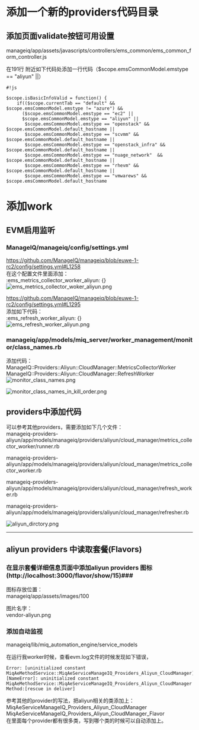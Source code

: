 # 添加一个新的providers代码目录 #


## 添加页面validate按钮可用设置 ##

manageiq/app/assets/javascripts/controllers/ems_common/ems_common_form_controller.js  

在191行 附近如下代码处添加一行代码（$scope.emsCommonModel.emstype == "aliyun" ||）  
```
#!js

$scope.isBasicInfoValid = function() {
    if(($scope.currentTab == "default" && $scope.emsCommonModel.emstype != "azure") &&
      ($scope.emsCommonModel.emstype == "ec2" ||
      $scope.emsCommonModel.emstype == "aliyun" ||
       $scope.emsCommonModel.emstype == "openstack" && $scope.emsCommonModel.default_hostname ||
       $scope.emsCommonModel.emstype == "scvmm" && $scope.emsCommonModel.default_hostname ||
       $scope.emsCommonModel.emstype == "openstack_infra" && $scope.emsCommonModel.default_hostname ||
       $scope.emsCommonModel.emstype == "nuage_network"  && $scope.emsCommonModel.default_hostname ||
       $scope.emsCommonModel.emstype == "rhevm" && $scope.emsCommonModel.default_hostname ||
       $scope.emsCommonModel.emstype == "vmwarews" && $scope.emsCommonModel.default_hostname
```


# 添加work #

## EVM启用监听 ##  

### ManageIQ/manageiq/config/settings.yml  

https://github.com/ManageIQ/manageiq/blob/euwe-1-rc2/config/settings.yml#L1258  
在这个配置文件里面添加：   
:ems_metrics_collector_worker_aliyun: {}  
![ems_metrics_collector_woker_aliyun.png](https://bitbucket.org/repo/oE6yEX/images/2240284131-ems_metrics_collector_woker_aliyun.png)  

https://github.com/ManageIQ/manageiq/blob/euwe-1-rc2/config/settings.yml#L1295  
添加如下代码：   
:ems_refresh_worker_aliyun: {}  
![ems_refresh_worker_aliyun.png](https://bitbucket.org/repo/oE6yEX/images/96709230-ems_refresh_worker_aliyun.png)  

### manageiq/app/models/miq_server/worker_management/monitor/class_names.rb  

添加代码：  
ManageIQ::Providers::Aliyun::CloudManager::MetricsCollectorWorker      
ManageIQ::Providers::Aliyun::CloudManager::RefreshWorker     
![monitor_class_names.png](https://bitbucket.org/repo/oE6yEX/images/2637574744-monitor_class_names.png)  

![monitor_class_names_in_kill_order.png](https://bitbucket.org/repo/oE6yEX/images/1078881447-monitor_class_names_in_kill_order.png)   


## providers中添加代码 ## 

可以参考其他providers，需要添加如下几个文件：   
manageiq-providers-aliyun/app/models/manageiq/providers/aliyun/cloud_manager/metrics_collector_worker/runner.rb     

manageiq-providers-aliyun/app/models/manageiq/providers/aliyun/cloud_manager/metrics_collector_worker.rb    

manageiq-providers-aliyun/app/models/manageiq/providers/aliyun/cloud_manager/refresh_worker.rb   

manageiq-providers-aliyun/app/models/manageiq/providers/aliyun/cloud_manager/refresher.rb

![aliyun_dirctory.png](https://bitbucket.org/repo/oE6yEX/images/1161947007-aliyun_dirctory.png)    

--------------------------------------------------------------------------------------------------------------  
## aliyun providers 中读取套餐(Flavors) ##

### 在显示套餐详细信息页面中添加aliyun providers 图标 (http://localhost:3000/flavor/show/15)###

图标存放位置：   
manageiq/app/assets/images/100   

图片名字：  
vendor-aliyun.png   

### 添加自动监视 ###

manageiq/lib/miq_automation_engine/service_models

在运行我worker时候，查看evm.log文件的时候发现如下错误，
```
Error: [uninitialized constant MiqAeMethodService::MiqAeServiceManageIQ_Providers_Aliyun_CloudManager]
[NameError]: uninitialized constant MiqAeMethodService::MiqAeServiceManageIQ_Providers_Aliyun_CloudManager  Method:[rescue in deliver]
```
参考其他的provider的写法，把aliyun相关的类添加上：        
MiqAeServiceManageIQ_Providers_Aliyun_CloudManager    
MiqAeServiceManageIQ_Providers_Aliyun_CloudManager_Flavor    
在里面每个provider都有很多类，写到哪个类的时候可以自动添加上。    



